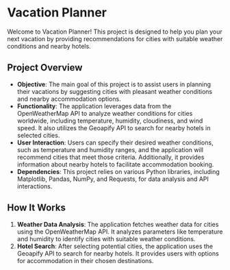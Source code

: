 # Vacation Planner

Welcome to Vacation Planner! This project is designed to help you plan your next vacation by providing recommendations for cities with suitable weather conditions and nearby hotels.

## Project Overview

- **Objective**: The main goal of this project is to assist users in planning their vacations by suggesting cities with pleasant weather conditions and nearby accommodation options.
- **Functionality**: The application leverages data from the OpenWeatherMap API to analyze weather conditions for cities worldwide, including temperature, humidity, cloudiness, and wind speed. It also utilizes the Geoapify API to search for nearby hotels in selected cities.
- **User Interaction**: Users can specify their desired weather conditions, such as temperature and humidity ranges, and the application will recommend cities that meet those criteria. Additionally, it provides information about nearby hotels to facilitate accommodation booking.
- **Dependencies**: This project relies on various Python libraries, including Matplotlib, Pandas, NumPy, and Requests, for data analysis and API interactions.

## How It Works

1. **Weather Data Analysis**: The application fetches weather data for cities using the OpenWeatherMap API. It analyzes parameters like temperature and humidity to identify cities with suitable weather conditions.
2. **Hotel Search**: After selecting potential cities, the application uses the Geoapify API to search for nearby hotels. It provides users with options for accommodation in their chosen destinations.
